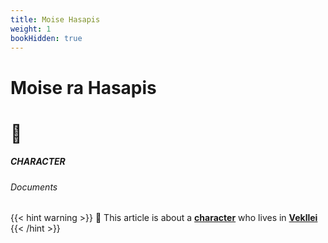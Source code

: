 ```yaml
---
title: Moise Hasapis
weight: 1
bookHidden: true
---
```

<style>
.markdown a {
  color: var(--color-teal);
}
.markdown a.anchor {
color: var(--color-teal);
}
</style>

<div id="headerbox">
  <h1 class="title">Moise ra Hasapis</h1>
  <h1 class="emoji">🐓</h1>
</div>

<h5 span class="tag teal"> CHARACTER </h5>
<h6 span class="sitetag">Documents</h6>

{{< hint warning >}}
🌺 This article is about a [**character**](/utopia/intro/#utopia-as-character) who lives in [**Vekllei**](/utopia/vekllei)
{{< /hint >}}
